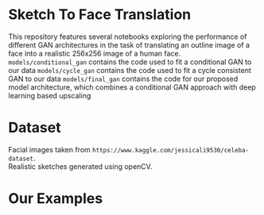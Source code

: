 # Sketch To Face Translation
This repository features several notebooks exploring the performance of different GAN architectures in the task of translating an outline image of a face into a realistic 256x256 image of a human face.  
`models/conditional_gan` contains the code used to fit a conditional GAN to our data
`models/cycle_gan` contains the code used to fit a cycle consistent GAN to our data
`models/final_gan` contains the code for our proposed model architecture, which combines a conditional GAN approach with deep learning based upscaling

# Dataset
Facial images taken from `https://www.kaggle.com/jessicali9530/celeba-dataset`.  
Realistic sketches generated using openCV.

# Our Examples

